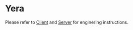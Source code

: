 # Yera
Please refer to [Client](/client/README.md) and [Server](/server/README.md) for enginering instructions.
